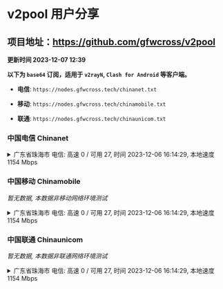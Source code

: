 # v2pool 用户分享
## 项目地址：<https://github.com/gfwcross/v2pool>
**更新时间 2023-12-07 12:39**


**以下为 `base64` 订阅，适用于 `v2rayN`, `Clash for Android` 等客户端。**

- **电信**: `https://nodes.gfwcross.tech/chinanet.txt`

- **移动**: `https://nodes.gfwcross.tech/chinamobile.txt`

- **联通**: `https://nodes.gfwcross.tech/chinaunicom.txt`


### 中国电信 Chinanet
<details><summary>广东省珠海市 电信: 高速 0 / 可用 27, 时间 2023-12-06 16:14:29, 本地速度 1154 Mbps</summary><p>可用节点订阅：https://transfer.sh/2uVmkJJ1yI/running.txt<br>高速节点订阅：https://transfer.sh/YnysmlfLxg/good.txt<br>低延迟节点订阅：https://transfer.sh/tpkDmqeQOm/low_delay.txt</p></details>
<p></p>

### 中国移动 Chinamobile
<i>暂无数据, 本数据非移动网络环境测试</i>
<details><summary>广东省珠海市 电信: 高速 0 / 可用 27, 时间 2023-12-06 16:14:29, 本地速度 1154 Mbps</summary><p>可用节点订阅：https://transfer.sh/2uVmkJJ1yI/running.txt<br>高速节点订阅：https://transfer.sh/YnysmlfLxg/good.txt<br>低延迟节点订阅：https://transfer.sh/tpkDmqeQOm/low_delay.txt</p></details>
<p></p>

### 中国联通 Chinaunicom
<i>暂无数据, 本数据非联通网络环境测试</i>
<details><summary>广东省珠海市 电信: 高速 0 / 可用 27, 时间 2023-12-06 16:14:29, 本地速度 1154 Mbps</summary><p>可用节点订阅：https://transfer.sh/2uVmkJJ1yI/running.txt<br>高速节点订阅：https://transfer.sh/YnysmlfLxg/good.txt<br>低延迟节点订阅：https://transfer.sh/tpkDmqeQOm/low_delay.txt</p></details>
<p></p>